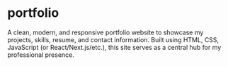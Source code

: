 # portfolio
A clean, modern, and responsive portfolio website to showcase my projects, skills, resume, and contact information. Built using HTML, CSS, JavaScript (or React/Next.js/etc.), this site serves as a central hub for my professional presence.
